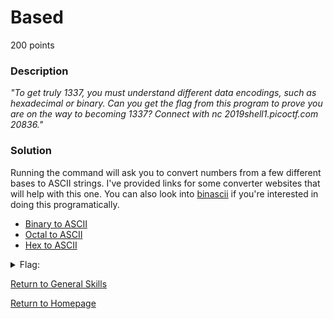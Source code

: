 # Based
200 points

### Description
*"To get truly 1337, you must understand different data encodings, such as hexadecimal or binary. Can you get the flag from this program to prove you are on the way to becoming 1337? Connect with nc 2019shell1.picoctf.com 20836."*

### Solution
Running the command will ask you to convert numbers from a few different bases to ASCII strings. I've provided links for some converter websites that will help 
with this one. You can also look into [binascii](https://docs.python.org/3/library/binascii.html) if you're interested in doing this programatically.

* [Binary to ASCII](https://www.rapidtables.com/convert/number/binary-to-ascii.html)
* [Octal to ASCII](http://www.unit-conversion.info/texttools/octal/)
* [Hex to ASCII](https://www.rapidtables.com/convert/number/hex-to-ascii.html)

<details>
  <summary>Flag:</summary>
  picoCTF{learning_about_converting_values_6cdcad0d}
</details>

[Return to General Skills](https://github.com/sdvickers98/picoCTF-2019-Walkthrough/blob/master/general_skills/%230%20-%20General%20Skills%20Homepage.md)

[Return to Homepage](https://github.com/sdvickers98/picoCTF-2019-Walkthrough)
